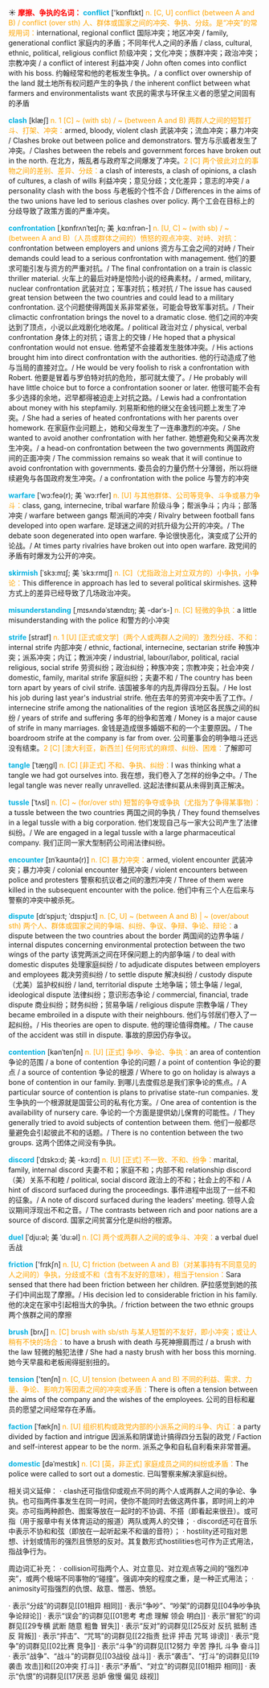 ☀ <font color="red">**摩擦、争执的名词：**</font>
<font color="sky blue">**conflict**</font> ['kɒnflɪkt] 
<font color="orange">n. [C, U] conflict (between A and B) / conflict (over sth) 人、群体或国家之间的冲突、争执、分歧。是“冲突”的常规用词：</font>international, regional conflict 国际冲突；地区冲突 / family, generational conflict 家庭内的矛盾；不同年代人之间的矛盾 / class, cultural, ethnic, political, religious conflict 阶级冲突；文化冲突；族群冲突；政治冲突；宗教冲突 / a conflict of interest 利益冲突 / John often comes into conflict with his boss. 约翰经常和他的老板发生争执。/ a conflict over ownership of the land 就土地所有权问题产生的争执 / the inherent conflict between what farmers and environmentalists want 农民的需求与环保主义者的愿望之间固有的矛盾
            
<font color="sky blue">**clash**</font> [klæʃ]
<font color="orange">n. 1 [C] ~ (with sb) / ~ (between A and B) 两群人之间的短暂打斗、打架、冲突：</font>armed, bloody, violent clash 武装冲突；流血冲突；暴力冲突 / Clashes broke out between police and demonstrators. 警方与示威者发生了冲突。/ Clashes between the rebels and government forces have broken out in the north. 在北方，叛乱者与政府军之间爆发了冲突。<font color="orange">2 [C] 两个彼此对立的事物之间的差别、差异、分歧：</font>a clash of interests, a clash of opinions, a clash of cultures, a clash of wills 利益冲突；意见分歧；文化差异；意志的冲突 / a personality clash with the boss 与老板的个性不合 / Differences in the aims of the two unions have led to serious clashes over policy. 两个工会在目标上的分歧导致了政策方面的严重冲突。
                      
<font color="sky blue">**confrontation**</font> [ˌkɒnfrʌnˈteɪʃn; 美 ˌkɑ:nfrən-]
<font color="orange">n. [U, C] ~ (with sb) / ~ (between A and B)（人员或群体之间的）愤怒的观点冲突、对峙、对抗：</font>confrontation between employers and unions 资方与工会之间的对峙 / Their demands could lead to a serious confrontation with management. 他们的要求可能引发与资方的严重对抗。/ The final confrontation on a train is classic thriller material. 火车上的最后对峙是惊险小说的经典素材。/ armed, military, nuclear confrontation 武装对立；军事对抗；核对抗 / The issue has caused great tension between the two countries and could lead to a military confrontation. 这个问题使得两国关系非常紧张，可能会导致军事对抗。/ Their climactic confrontation brings the novel to a dramatic close. 他们之间的冲突达到了顶点，小说以此戏剧化地收尾。/ political 政治对立 / physical, verbal confrontation 身体上的对抗；语言上的交锋 / He hoped that a physical confrontation would not ensue. 他希望不会接着发生肢体冲突。/ His actions brought him into direct confrontation with the authorities. 他的行动造成了他与当局的直接对立。/ He would be very foolish to risk a confrontation with Robert. 他要是冒着与罗伯特对抗的危险，那可就太傻了。/ He probably will have little choice but to force a confrontation sooner or later. 他很可能不会有多少选择的余地，迟早都得被迫走上对抗之路。/ Lewis had a confrontation about money with his stepfamily. 刘易斯和他的继父在金钱问题上发生了冲突。/ She had a series of heated confrontations with her parents over homework. 在家庭作业问题上，她和父母发生了一连串激烈的冲突。/ She wanted to avoid another confrontation with her father. 她想避免和父亲再次发生冲突。/ a head-on confrontation between the two governments 两国政府间的正面冲突 / The commission remains so weak that it will continue to avoid confrontation with governments. 委员会的力量仍然十分薄弱，所以将继续避免与各国政府发生冲突。/ a confrontation with the police 与警方的冲突

<font color="sky blue">**warfare**</font> [ˈwɔ:feə(r); 美 ˈwɔ:rfer]
<font color="orange">n. [U] 与其他群体、公司等竞争、斗争或暴力争斗：</font>class, gang, internecine, tribal warfare 阶级斗争；帮派争斗；内斗；部落冲突 / warfare between gangs 帮派间的冲突 / Rivalry between football fans developed into open warfare. 足球迷之间的对抗升级为公开的冲突。/ The debate soon degenerated into open warfare. 争论很快恶化，演变成了公开的论战。/ At times party rivalries have broken out into open warfare. 政党间的矛盾有时爆发为公开的冲突。            
          
<font color="sky blue">**skirmish**</font> [ˈskɜ:mɪʃ; 美 ˈskɜ:rmɪʃ]
<font color="orange">n. [C]（尤指政治上对立双方的）小争执，小争论：</font>This difference in approach has led to several political skirmishes. 这种方式上的差异已经导致了几场政治冲突。
                      
<font color="sky blue">**misunderstanding**</font> [ˌmɪsʌndəˈstændɪŋ; 美 -dərˈs-]
<font color="orange">n. [C] 轻微的争执：</font>a little misunderstanding with the police 和警方的小冲突

<font color="sky blue">**strife**</font> [straɪf]
<font color="orange">n. 1 [U] [正式或文学]（两个人或两群人之间的）激烈分歧、不和：</font>internal strife 内部冲突 / ethnic, factional, internecine, sectarian strife 种族冲突；派系冲突；内讧；教派冲突 / industrial, labour/labor, political, racial religious, social strife 劳资纠纷；政治纠纷；种族冲突；宗教冲突；社会冲突 / domestic, family, marital strife 家庭纠纷；夫妻不和 / The country has been torn apart by years of civil strife. 该国被多年的内乱弄得四分五裂。/ He lost his job during last year's industrial strife. 他在去年的劳资冲突中丢了工作。/ internecine strife among the nationalities of the region 该地区各民族之间的纠纷 / years of strife and suffering 多年的纷争和苦难 / Money is a major cause of strife in many marriages. 金钱是造成很多婚姻不和的一个主要原因。/ The boardroom strife at the company is far from over. 公司董事会的明争暗斗还远没有结束。<font color="orange">2 [C] [澳大利亚，新西兰] 任何形式的麻烦、纠纷、困难：</font>了解即可

<font color="sky blue">**tangle**</font> [ˈtæŋgl]
<font color="orange">n. [C] [非正式] 不和、争执、纠纷：</font>I was thinking what a tangle we had got ourselves into. 我在想，我们卷入了怎样的纷争之中。/ The legal tangle was never really unravelled. 这起法律纠葛从未得到真正解决。          
           
<font color="sky blue">**tussle**</font> [ˈtʌsl]
<font color="orange">n. [C] ~ (for/over sth) 短暂的争夺或争执（尤指为了争得某事物）：</font>a tussle between the two countries 两国之间的争执 / They found themselves in a legal tussle with a big corporation. 他们发现自己与一家大公司产生了法律纠纷。/ We are engaged in a legal tussle with a large pharmaceutical company. 我们正同一家大型制药公司闹法律纠纷。

<font color="sky blue">**encounter**</font> [ɪnˈkaʊntə(r)]
<font color="orange">n. [C] 暴力冲突：</font>armed, violent encounter 武装冲突；暴力冲突 / colonial encounter 殖民冲突 / violent encounters between police and protesters 警察和抗议者之间的激烈冲突 / Three of them were killed in the subsequent encounter with the police. 他们中有三个人在后来与警察的冲突中被杀死。

<font color="sky blue">**dispute**</font> [dɪˈspju:t; ˈdɪspju:t]
<font color="orange">n. [C, U] ~ (between A and B) | ~ (over/about sth) 两个人、群体或国家之间的争端、纠纷、争议、争辩、争论、辩论：</font>a dispute between the two countries about the border 两国间的边界争端 / internal disputes concerning environmental protection between the two wings of the party 该党两派之间在环保问题上的内部争端 / to deal with domestic disputes 处理家庭纠纷 / to adjudicate disputes between employers and employees 裁决劳资纠纷 / to settle dispute 解决纠纷 / custody dispute（尤美）监护权纠纷 / land, territorial dispute 土地争端；领土争端 / legal, ideological dispute 法律纠纷；意识形态争论 / commercial, financial, trade dispute 商业纠纷；财务纠纷；贸易争端 / religious dispute 宗教争端 / They became embroiled in a dispute with their neighbours. 他们与邻居们卷入了一起纠纷。/ His theories are open to dispute. 他的理论值得商榷。/ The cause of the accident was still in dispute. 事故的原因仍存争议。
         
<font color="sky blue">**contention**</font> [kənˈtenʃn]
<font color="orange">n. [U] [正式] 争吵、争论、争执：</font>an area of contention 争论的范围 / a bone of contention 争论的问题 / a point of contention 争论的要点 / a source of contention 争论的根源 / Where to go on holiday is always a bone of contention in our family. 到哪儿去度假总是我们家争论的焦点。/ A particular source of contention is plans to privatise state-run companies. 发生争执的一个根源就是国营公司的私有化方案。/ One area of contention is the availability of nursery care. 争论的一个方面是提供幼儿保育的可能性。/ They generally tried to avoid subjects of contention between them. 他们一般都尽量避免会引起彼此不和的话题。/ There is no contention between the two groups. 这两个团体之间没有争执。
           
<font color="sky blue">**discord**</font> [ˈdɪskɔ:d; 美 -kɔ:rd]
<font color="orange">n. [U] [正式] 不一致、不和、纷争：</font>marital, family, internal discord 夫妻不和；家庭不和；内部不和 relationship discord（美）关系不和睦 / political, social discord 政治上的不和；社会上的不和 / A hint of discord surfaced during the proceedings. 事件进程中出现了一丝不和的征象。/ A note of discord surfaced during the leaders' meeting. 领导人会议期间浮现出不和之音。/ The contrasts between rich and poor nations are a source of discord. 国家之间贫富分化是纠纷的根源。
 
<font color="sky blue">**duel**</font> [ˈdju:əl; 美 ˈdu:əl]
<font color="orange">n. [C] 两个或两群人之间的或争斗、冲突：</font>a verbal duel 舌战

<font color="sky blue">**friction**</font> ['frɪkʃn] 
<font color="orange">n. [U, C] friction (between A and B)（对某事持有不同意见的人之间的）争执，分歧或不和（含有不友好的意味），相当于tension：</font>Sara sensed that there had been friction between her children. 萨拉感觉到她的孩子们中间出现了摩擦。/ His decision led to considerable friction in his family. 他的决定在家中引起相当大的争执。/ friction between the two ethnic groups 两个族群之间的摩擦

<font color="sky blue">**brush**</font> [brʌʃ] 
<font color="orange">n. [C] brush with sb/sth 与某人短暂的不友好，即小冲突；或让人稍有不快的场合：</font>to have a brush with death 与死神擦肩而过 / a brush with the law 轻微的触犯法律 / She had a nasty brush with her boss this morning. 她今天早晨和老板闹得挺别扭的。

<font color="sky blue">**tension**</font> ['tenʃn] 
<font color="orange">n. [C, U] tension (between A and B) 不同的利益、需求、力量、争论、影响力等因素之间的冲突或矛盾：</font>There is often a tension between the aims of the company and the wishes of the employees. 公司的目标和雇员的愿望之间经常存在矛盾。

<font color="sky blue">**faction**</font> [ˈfækʃn]
<font color="orange">n. [U] 组织机构或政党内部的小派系之间的斗争、内讧：</font>a party divided by faction and intrigue 因派系和阴谋诡计搞得四分五裂的政党 / Faction and self-interest appear to be the norm. 派系之争和自私自利看来非常普遍。
           
<font color="sky blue">**domestic**</font> [dəˈmestɪk]
<font color="orange">n. [C] [英，非正式] 家庭成员之间的纠纷或矛盾：</font>The police were called to sort out a domestic. 已叫警察来解决家庭纠纷。

相关词义延伸：
· clash还可指信仰或观点不同的两个人或两群人之间的争论、争执。也可指两件事发生在同一时间，使你不能同时去做这两件事，即时间上的冲突。亦可指两种颜色、图案等放在一起时的不协调、不搭（即看起来很丑）。或可指（用于报章中有关体育运动的报道）两队或两人的交锋；
· discord还可在音乐中表示不协和和弦（即放在一起听起来不和谐的音符）；
· hostility还可指对思想、计划或情形的强烈且愤怒的反对。其复数形式hostilities也可作为正式用法，指战争行为。

周边词汇补充：
· collision可指两个人、对立意见、对立观点等之间的“强烈冲突”，或两个极端不同事物的“碰撞”。强调冲突的程度之重，是一种正式用法；
· animosity可指强烈的仇恨、敌意、憎恶、愤怒。

· 表示“分歧”的词群见[[01相异 相同]]
· 表示“争吵”、“吵架”的词群见[[04争吵争执 争论辩论]]
· 表示“误会”的词群见[[01思考 考虑 理解 领会 明白]]
· 表示“冒犯”的词群见[[29专横 武断 随意 粗鲁 冒失]]
· 表示“反对”的词群见[[25反对 反抗 抵制 违反 背叛]]
· 表示“抨击”、“咒骂”的词群见[[22指责 批评 抨击 咒骂 诽谤]]
· 表示“竞争”的词群见[[02比赛 竞争]]
· 表示“斗争”的词群见[[12努力 辛苦 挣扎 斗争 奋斗]]
· 表示“战争”、“战斗”的词群见[[03战役 战斗]]
· 表示“袭击”、“打斗”的词群见[[19袭击 攻击]]和[[20冲突 打斗]]
· 表示“矛盾”、“对立”的词群见[[01相异 相同]]
· 表示“仇恨”的词群见[[17厌恶 忌妒 傲慢 偏见 歧视]]
